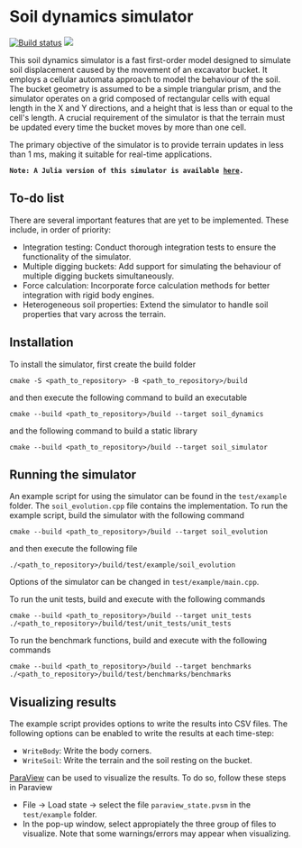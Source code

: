 # Soil dynamics simulator

[![Build status](https://github.com/KennyVilella/soil_dynamics_cpp/workflows/CI/badge.svg)](https://github.com/KennyVilella/soil_dynamics_cpp/actions)
[![](https://img.shields.io/badge/docs-main-blue.svg)][docs-main]

This soil dynamics simulator is a fast first-order model designed to simulate soil displacement caused by the movement of an excavator bucket.
It employs a cellular automata approach to model the behaviour of the soil.
The bucket geometry is assumed to be a simple triangular prism, and the simulator operates on a grid composed of rectangular cells with equal length in the X and Y directions, and a height that is less than or equal to the cell's length.
A crucial requirement of the simulator is that the terrain must be updated every time the bucket moves by more than one cell.

The primary objective of the simulator is to provide terrain updates in less than 1 ms, making it suitable for real-time applications.

<code><b>Note:
A Julia version of this simulator is available [here](https://github.com/KennyVilella/soil_dynamics_julia).</b></code>

## To-do list

There are several important features that are yet to be implemented.
These include, in order of priority:

- Integration testing: Conduct thorough integration tests to ensure the functionality of the simulator.
- Multiple digging buckets: Add support for simulating the behaviour of multiple digging buckets simultaneously.
- Force calculation: Incorporate force calculation methods for better integration with rigid body engines.
- Heterogeneous soil properties: Extend the simulator to handle soil properties that vary across the terrain.

## Installation

To install the simulator, first create the build folder
```
cmake -S <path_to_repository> -B <path_to_repository>/build
```

and then execute the following command to build an executable
```
cmake --build <path_to_repository>/build --target soil_dynamics
```

and the following command to build a static library
```
cmake --build <path_to_repository>/build --target soil_simulator
```

## Running the simulator

An example script for using the simulator can be found in the `test/example` folder.
The `soil_evolution.cpp` file contains the implementation.
To run the example script, build the simulator with the following command
```
cmake --build <path_to_repository>/build --target soil_evolution
```

and then execute the following file
```
./<path_to_repository>/build/test/example/soil_evolution
```

Options of the simulator can be changed in `test/example/main.cpp`.

To run the unit tests, build and execute with the following commands
```
cmake --build <path_to_repository>/build --target unit_tests
./<path_to_repository>/build/test/unit_tests/unit_tests
```

To run the benchmark functions, build and execute with the following commands
```
cmake --build <path_to_repository>/build --target benchmarks
./<path_to_repository>/build/test/benchmarks/benchmarks
```

## Visualizing results

The example script provides options to write the results into CSV files.
The following options can be enabled to write the results at each time-step:
- `WriteBody`: Write the body corners.
- `WriteSoil`: Write the terrain and the soil resting on the bucket.

[ParaView][] can be used to visualize the results.
To do so, follow these steps in Paraview
- File -> Load state -> select the file `paraview_state.pvsm` in the `test/example` folder.
- In the pop-up window, select appropiately the three group of files to visualize.
Note that some warnings/errors may appear when visualizing.


[docs-main]: https://kennyvilella.github.io/soil_dynamics_cpp/
[ParaView]: https://www.paraview.org
